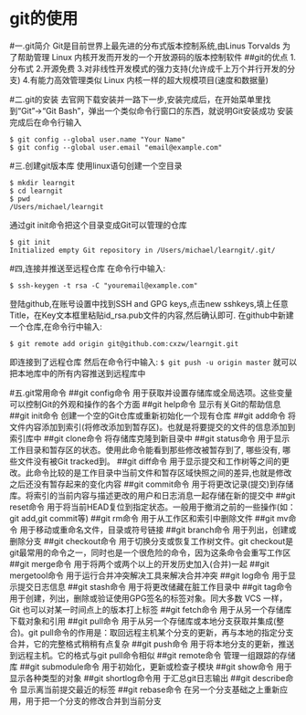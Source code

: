git的使用
===============

#一.git简介
Git是目前世界上最先进的分布式版本控制系统,由Linus Torvalds 为了帮助管理 Linux 内核开发而开发的一个开放源码的版本控制软件
##git的优点
1.分布式
2.开源免费
3.对非线性开发模式的强力支持(允许成千上万个并行开发的分支)
4.有能力高效管理类似 Linux 内核一样的超大规模项目(速度和数据量)

#二.git的安装
去官网下载安装并一路下一步,安装完成后，在开始菜单里找到“Git”->“Git Bash”，弹出一个类似命令行窗口的东西，就说明Git安装成功
安装完成后在命令行输入
```
$ git config --global user.name "Your Name"
$ git config --global user.email "email@example.com"
```
#三.创建git版本库
使用linux语句创建一个空目录
```
$ mkdir learngit
$ cd learngit
$ pwd
/Users/michael/learngit
```
通过git init命令把这个目录变成Git可以管理的仓库
```
$ git init
Initialized empty Git repository in /Users/michael/learngit/.git/
```

#四,连接并推送至远程仓库
在命令行中输入:
```
$ ssh-keygen -t rsa -C "youremail@example.com"
```
登陆github,在账号设置中找到SSH and GPG keys,点击new sshkeys,填上任意Title，在Key文本框里粘贴id_rsa.pub文件的内容,然后确认即可.
在github中新建一个仓库,在命令行中输入:
```
$ git remote add origin git@github.com:cxzw/learngit.git
```
即连接到了远程仓库
然后在命令行中输入:
`$ git push -u origin master`
就可以把本地库中的所有内容推送到远程库中

#五.git常用命令
##git config命令
用于获取并设置存储库或全局选项。这些变量可以控制Git的外观和操作的各个方面
##git help命令
显示有关Git的帮助信息
##git init命令
创建一个空的Git仓库或重新初始化一个现有仓库
##git add命令
将文件内容添加到索引(将修改添加到暂存区)。也就是将要提交的文件的信息添加到索引库中
##git clone命令
将存储库克隆到新目录中
##git status命令
用于显示工作目录和暂存区的状态。使用此命令能看到那些修改被暂存到了, 哪些没有, 哪些文件没有被Git tracked到。
##git diff命令
用于显示提交和工作树等之间的更改。此命令比较的是工作目录中当前文件和暂存区域快照之间的差异,也就是修改之后还没有暂存起来的变化内容
##git commit命令
用于将更改记录(提交)到存储库。将索引的当前内容与描述更改的用户和日志消息一起存储在新的提交中
##git reset命令
用于将当前HEAD复位到指定状态。一般用于撤消之前的一些操作(如：git add,git commit等)
##git rm命令
用于从工作区和索引中删除文件
##git mv命令
用于移动或重命名文件，目录或符号链接
##git branch命令
用于列出，创建或删除分支
##git checkout命令
用于切换分支或恢复工作树文件。git checkout是git最常用的命令之一，同时也是一个很危险的命令，因为这条命令会重写工作区
##git merge命令
用于将两个或两个以上的开发历史加入(合并)一起
##git mergetool命令
用于运行合并冲突解决工具来解决合并冲突
##git log命令
用于显示提交日志信息
##git stash命令
用于将更改储藏在脏工作目录中
##git tag命令
用于创建，列出，删除或验证使用GPG签名的标签对象。同大多数 VCS 一样，Git 也可以对某一时间点上的版本打上标签
##git fetch命令
用于从另一个存储库下载对象和引用
##git pull命令
用于从另一个存储库或本地分支获取并集成(整合)。git pull命令的作用是：取回远程主机某个分支的更新，再与本地的指定分支合并，它的完整格式稍稍有点复杂
##git push命令
用于将本地分支的更新，推送到远程主机。它的格式与git pull命令相似
##git remote命令
管理一组跟踪的存储库
##git submodule命令
用于初始化，更新或检查子模块
##git show命令
用于显示各种类型的对象
##git shortlog命令用
于汇总git日志输出
##git describe命令
显示离当前提交最近的标签
##git rebase命令
在另一个分支基础之上重新应用，用于把一个分支的修改合并到当前分支
